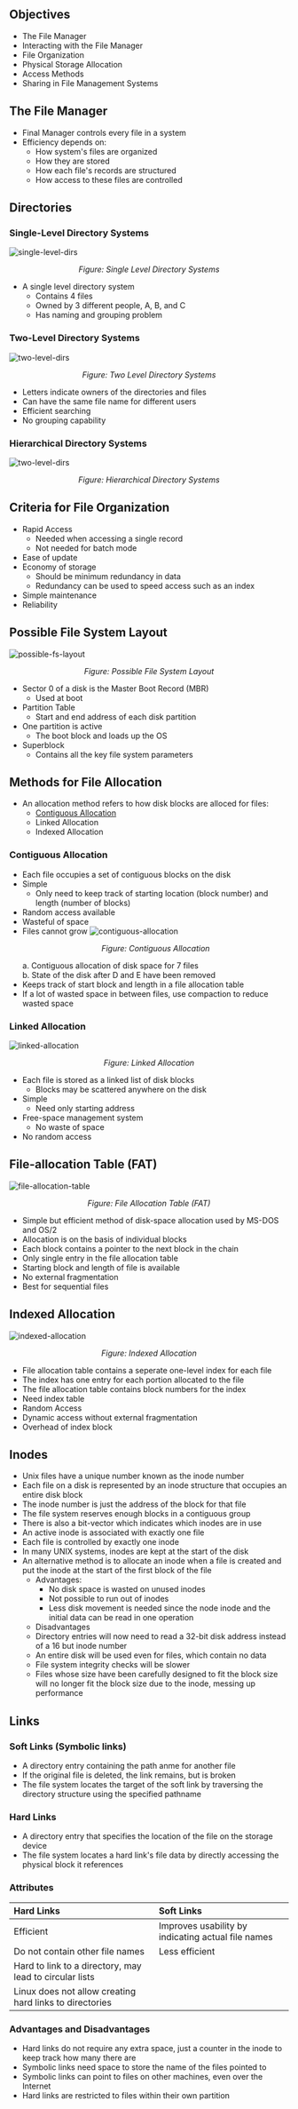 ## Objectives
- The File Manager
- Interacting with the File Manager
- File Organization
- Physical Storage Allocation
- Access Methods
- Sharing in File Management Systems

## The File Manager
- Final Manager controls every file in a system
- Efficiency depends on:
  - How system's files are organized
  - How they are stored
  - How each file's records are structured
  - How access to these files are controlled

## Directories
### Single-Level Directory Systems
![single-level-dirs](./img/single-level-dir.png)
<i><p style="text-align: center;">Figure: Single Level Directory Systems</p></i>
- A single level directory system
  - Contains 4 files
  - Owned by 3 different people, A, B, and C
  - Has naming and grouping problem

### Two-Level Directory Systems
![two-level-dirs](./img/two-level-dirs.png)
<i><p style="text-align: center;">Figure: Two Level Directory Systems</p></i>
- Letters indicate owners of the directories and files
- Can have the same file name for different users
- Efficient searching
- No grouping capability

### Hierarchical Directory Systems
![two-level-dirs](./img/hierarchical-dir-systems.png)
<i><p style="text-align: center;">Figure: Hierarchical Directory Systems</p></i>

## Criteria for File Organization
- Rapid Access
  - Needed when accessing a single record
  - Not needed for batch mode
- Ease of update
- Economy of storage
  - Should be minimum redundancy in data
  - Redundancy can be used to speed access such as an index
- Simple maintenance
- Reliability

## Possible File System Layout
![possible-fs-layout](./img/possible-fs-layout.png)
<i><p style="text-align: center;">Figure: Possible File System Layout</p></i>
- Sector 0 of a disk is the Master Boot Record (MBR)
  - Used at boot
- Partition Table
  - Start and end address of each disk partition
- One partition is active
  - The boot block and loads up the OS
- Superblock
  - Contains all the key file system parameters

## Methods for File Allocation
- An allocation method refers to how disk blocks are alloced for files:
  - [Contiguous Allocation](#contiguous-allocation)
  - Linked Allocation
  - Indexed Allocation

### Contiguous Allocation
- Each file occupies a set of contiguous blocks on the disk
- Simple
  - Only need to keep track of starting location (block number) and length (number of blocks)
- Random access available
- Wasteful of space
- Files cannot grow
![contiguous-allocation](./img/contiguous-allocation.png)
<i><p style="text-align: center;">Figure: Contiguous Allocation</p></i>
a. Contiguous allocation of disk space for 7 files<br>
b. State of the disk after D and E have been removed<br>
- Keeps track of start block and length in a file allocation table
- If a lot of wasted space in between files, use compaction to reduce wasted space

### Linked Allocation
![linked-allocation](./img/linked-allocation.png)
<i><p style="text-align: center;">Figure: Linked Allocation</p></i>
- Each file is stored as a linked list of disk blocks
  - Blocks may be scattered anywhere on the disk
- Simple
  - Need only starting address
- Free-space management system
  - No waste of space
- No random access

## File-allocation Table (FAT)

![file-allocation-table](./img/file-allocation-table.png)
<i><p style="text-align: center;">Figure: File Allocation Table (FAT)</p></i>
- Simple but efficient method of disk-space allocation used by MS-DOS and OS/2
- Allocation is on the basis of individual blocks
- Each block contains a pointer to the next block in the chain
- Only single entry in the file allocation table
- Starting block and length of file is available
- No external fragmentation
- Best for sequential files

## Indexed Allocation
![indexed-allocation](./img/indexed-allocation.png)
<i><p style="text-align: center;">Figure: Indexed Allocation</p></i>
- File allocation table contains a seperate one-level index for each file
- The index has one entry for each portion allocated to the file
- The file allocation table contains block numbers for the index
- Need index table
- Random Access
- Dynamic access without external fragmentation
- Overhead of index block

## Inodes
- Unix files have a unique number known as the inode number
- Each file on a disk is represented by an inode structure that occupies an entire disk block
- The inode number is just the address of the block for that file
- The file system reserves enough blocks in a contiguous group
- There is also a bit-vector which indicates which inodes are in use
- An active  inode is associated with exactly one file
- Each file is controlled by exactly one inode
- In many UNIX systems, inodes are kept at the start of the disk
- An alternative method is to allocate an inode when a file is created and put the inode at the start of the first block of the file
  - Advantages:
    - No disk space is wasted on unused inodes
    - Not possible to run out of inodes
    - Less disk movement is needed since the node inode and the initial data can be read in one operation
  - Disadvantages
  - Directory entries will now need to read a 32-bit disk address instead of a 16 but inode number
  - An entire disk will be used even for files, which contain no data
  - File system integrity checks will be slower
  - Files whose size have been carefully designed to fit the block size will no longer fit the block size due to the inode, messing up performance

## Links
### Soft Links (Symbolic links)
- A directory entry containing the path anme for another file
- If the original file is deleted, the link remains, but is broken
- The file system locates the target of the soft link by traversing the directory structure using the specified pathname
### Hard Links
- A directory entry that specifies the location of the file on the storage device
- The file system locates a hard link's file data by directly accessing the physical block it references
### Attributes
|Hard Links|Soft Links|
|:-|:-|
|Efficient|Improves usability by indicating actual file names|
|Do not contain other file names|Less efficient|
|Hard to link to a directory, may lead to circular lists||
|Linux does not allow creating hard links to directories||
### Advantages and Disadvantages
- Hard links do not require any extra space, just a counter in the inode to keep track how many there are
- Symbolic links need space to store the name of the files pointed to
- Symbolic links can point to files on other machines, even over the Internet
- Hard links are restricted to files within their own partition